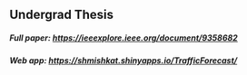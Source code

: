## Undergrad Thesis
##### Full paper: https://ieeexplore.ieee.org/document/9358682
##### Web app: https://shmishkat.shinyapps.io/TrafficForecast/
